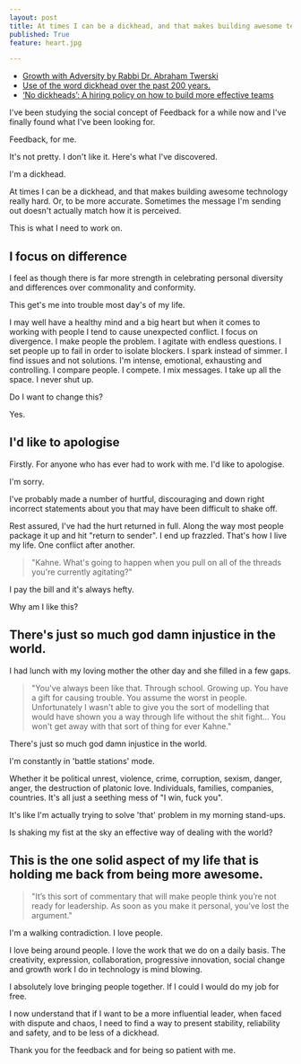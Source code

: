 ```yaml
---
layout: post
title: At times I can be a dickhead, and that makes building awesome technology really hard.
published: True
feature: heart.jpg

---
```


*   [Growth with Adversity by Rabbi Dr. Abraham Twerski][1]
*   [Use of the word dickhead over the past 200 years.][2]
*   [‘No dickheads’: A hiring policy on how to build more effective teams][3]

I've been studying the social concept of Feedback for a while now and I've finally found what I've been looking for.
 
Feedback, for me.

It's not pretty. I don't like it. Here's what I've discovered.

I'm a dickhead.

At times I can be a dickhead, and that makes building awesome technology really hard. Or, to be more accurate. Sometimes the message I'm sending out doesn't actually match how it is perceived.

This is what I need to work on.

## I focus on difference

I feel as though there is far more strength in celebrating personal diversity and differences over commonality and conformity.

This get's me into trouble most day's of my life.

I may well have a healthy mind and a big heart but when it comes to working with people I tend to cause unexpected conflict. I focus on divergence. I make people the problem. I agitate with endless questions. I set people up to fail in order to isolate blockers. I spark instead of simmer. I find issues and not solutions. I'm intense, emotional, exhausting and controlling. I compare people. I compete. I mix messages. I take up all the space. I never shut up.

Do I want to change this?

Yes.

## I'd like to apologise

Firstly. For anyone who has ever had to work with me. I'd like to apologise.

I'm sorry.

I've probably made a number of hurtful, discouraging and down right incorrect statements about you that may have been difficult to shake off.

Rest assured, I've had the hurt returned in full. Along the way most people package it up and hit "return to sender". I end up frazzled. That's how I live my life. One conflict after another.

> "Kahne. What's going to happen when you pull on all of the threads you're currently agitating?"

I pay the bill and it's always hefty.

Why am I like this?

## There's just so much god damn injustice in the world.

I had lunch with my loving mother the other day and she filled in a few gaps.

> "You've always been like that. Through school. Growing up. You have a gift for causing trouble. You assume the worst in people. Unfortunately I wasn't able to give you the sort of modelling that would have shown you a way through life without the shit fight... You won't get away with that sort of thing for ever Kahne."

There's just so much god damn injustice in the world.

I'm constantly in 'battle stations' mode.

Whether it be political unrest, violence, crime, corruption, sexism, danger, anger, the destruction of platonic love. Individuals, families, companies, countries. It's all just a seething mess of "I win, fuck you".

It's like I'm actually trying to solve 'that' problem in my morning stand-ups.

Is shaking my fist at the sky an effective way of dealing with the world?

## This is the one solid aspect of my life that is holding me back from being more awesome.

> "It’s this sort of commentary that will make people think you’re not ready for leadership. As soon as you make it personal, you’ve lost the argument."

I'm a walking contradiction. I love people.

I love being around people. I love the work that we do on a daily basis. The creativity, expression, collaboration, progressive innovation, social change and growth work I do in technology is mind blowing.

I absolutely love bringing people together. If I could I would do my job for free.

I now understand that if I want to be a more influential leader, when faced with dispute and chaos, I need to find a way to present stability, reliability and safety, and to be less of a dickhead.

Thank you for the feedback and for being so patient with me.

 [1]: https://www.youtube.com/watch?v=3aDXM5H-Fuw
 [2]: https://books.google.com/ngrams/graph?year_start=1800&year_end=2008&corpus=15&smoothing=7&case_insensitive=on&content=dickhead&direct_url=t4%3B%2Cdickhead%3B%2Cc0%3B%2Cs0%3B%3Bdickhead%3B%2Cc0%3B%3BDickhead%3B%2Cc0
 [3]: http://www.afr.com/business/no-dickheads-how-to-build-more-effective-teams-20130326-jhzva